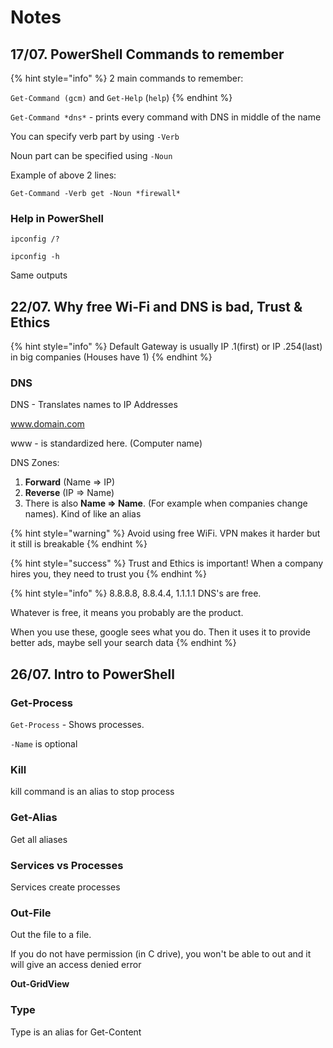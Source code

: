 # Notes

## 17/07. PowerShell Commands to remember

{% hint style="info" %}
2 main commands to remember:&#x20;

`Get-Command (gcm)` and `Get-Help` (`help`)
{% endhint %}

`Get-Command *dns*` - prints every command with DNS in middle of the name&#x20;

You can specify verb part by using `-Verb`&#x20;

Noun part can be specified using `-Noun`&#x20;

Example of above 2 lines:&#x20;

`Get-Command -Verb get -Noun *firewall*`&#x20;

### Help in PowerShell

`ipconfig /?`

`ipconfig -h`

Same outputs

## 22/07. Why free Wi-Fi and DNS is bad, Trust & Ethics

{% hint style="info" %}
Default Gateway is usually IP .1(first) or IP .254(last) in big companies (Houses have 1)
{% endhint %}

### DNS

DNS - Translates names to IP Addresses

www.domain.com

www - is standardized here. (Computer name)

DNS Zones:

1. **Forward** (Name => IP)
2. **Reverse** (IP => Name)
3. There is also **Name => Name**. (For example when companies change names). Kind of like an alias

{% hint style="warning" %}
Avoid using free WiFi. VPN makes it harder but it still is breakable
{% endhint %}

{% hint style="success" %}
Trust and Ethics is important! When a company hires you, they need to trust you
{% endhint %}

{% hint style="info" %}
8.8.8.8, 8.8.4.4, 1.1.1.1 DNS's are free.&#x20;

Whatever is free, it means you probably are the product.

When you use these, google sees what you do. Then it uses it to provide better ads, maybe sell your search data
{% endhint %}

## 26/07. Intro to PowerShell

### Get-Process

`Get-Process` - Shows processes.&#x20;

`-Name` is optional

### Kill

kill command is an alias to stop process

### Get-Alias

Get all aliases

### Services vs Processes

Services create processes

### Out-File

Out the file to a file.&#x20;

If you do not have permission (in C drive), you won't be able to out and it will give an access denied error

**Out-GridView**

### Type

Type is an alias for Get-Content

